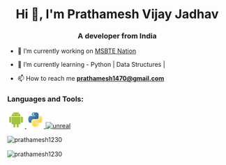 <h1 align="center">Hi 👋, I'm Prathamesh Vijay Jadhav</h1>
<h3 align="center">A developer from India</h3>


- 🔭 I’m currently working on [MSBTE Nation](https://play.google.com/store/apps/details?id=com.msbtenote.msbtenation&hl=en&gl=US)

- 🌱 I’m currently learning - Python | Data Structures | 

- 📫 How to reach me **prathamesh1470@gmail.com**


<h3 align="left">Languages and Tools:</h3>
 <a href="https://developer.android.com/guide/topics/resources/layout-resource" target="_blank" rel="noreferrer"> 
  <img src="https://raw.githubusercontent.com/devicons/devicon/master/icons/android/android-original.svg" alt="xml" width="40" height="40"/>
</a>
<a href="https://www.python.org" target="_blank" rel="noreferrer"> <img src="https://raw.githubusercontent.com/devicons/devicon/master/icons/python/python-original.svg" alt="python" width="40" height="40"/> </a> <a href="https://unrealengine.com/" target="_blank" rel="noreferrer"> <img src="https://raw.githubusercontent.com/kenangundogan/fontisto/036b7eca71aab1bef8e6a0518f7329f13ed62f6b/icons/svg/brand/unreal-engine.svg" alt="unreal" width="40" height="40"/> </a> </p>

<p><img align="center" src="https://github-readme-stats.vercel.app/api/top-langs?username=prathamesh1230&show_icons=true&locale=en&layout=compact" alt="prathamesh1230" /></p>

<p><img align="center" src="https://github-readme-streak-stats.herokuapp.com/?user=prathamesh1230&" alt="prathamesh1230" /></p>
